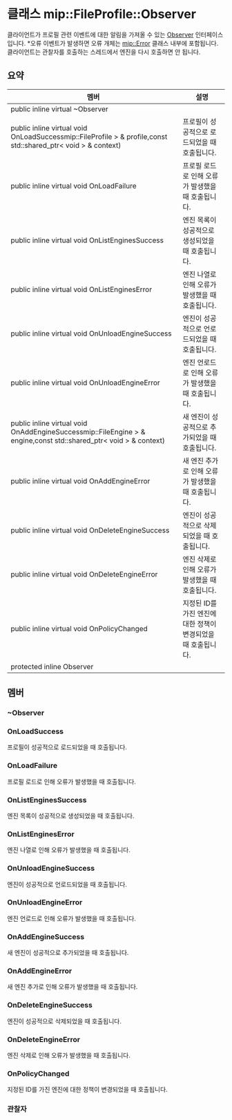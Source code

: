 # <a name="class-mipfileprofileobserver"></a>클래스 mip::FileProfile::Observer 
클라이언트가 프로필 관련 이벤트에 대한 알림을 가져올 수 있는 [Observer](#classmip_1_1_file_profile_1_1_observer) 인터페이스입니다.
*오류 이벤트가 발생하면 오류 개체는 [mip::Error](#classmip_1_1_error) 클래스 내부에 포함됩니다. 클라이언트는 관찰자를 호출하는 스레드에서 엔진을 다시 호출하면 안 됩니다.
## <a name="summary"></a>요약
 멤버                        | 설명                                
--------------------------------|---------------------------------------------
public inline virtual  ~Observer | 
public inline virtual void OnLoadSuccessmip::FileProfile > & profile,const std::shared_ptr< void > & context) | 프로필이 성공적으로 로드되었을 때 호출됩니다.
public inline virtual void OnLoadFailure | 프로필 로드로 인해 오류가 발생했을 때 호출됩니다.
public inline virtual void OnListEnginesSuccess | 엔진 목록이 성공적으로 생성되었을 때 호출됩니다.
public inline virtual void OnListEnginesError | 엔진 나열로 인해 오류가 발생했을 때 호출됩니다.
public inline virtual void OnUnloadEngineSuccess | 엔진이 성공적으로 언로드되었을 때 호출됩니다.
public inline virtual void OnUnloadEngineError | 엔진 언로드로 인해 오류가 발생했을 때 호출됩니다.
public inline virtual void OnAddEngineSuccessmip::FileEngine > & engine,const std::shared_ptr< void > & context) | 새 엔진이 성공적으로 추가되었을 때 호출됩니다.
public inline virtual void OnAddEngineError | 새 엔진 추가로 인해 오류가 발생했을 때 호출됩니다.
public inline virtual void OnDeleteEngineSuccess | 엔진이 성공적으로 삭제되었을 때 호출됩니다.
public inline virtual void OnDeleteEngineError | 엔진 삭제로 인해 오류가 발생했을 때 호출됩니다.
public inline virtual void OnPolicyChanged | 지정된 ID를 가진 엔진에 대한 정책이 변경되었을 때 호출됩니다.
protected inline  Observer | 
## <a name="members"></a>멤버
### <a name="observer"></a>~Observer
### <a name="onloadsuccess"></a>OnLoadSuccess
프로필이 성공적으로 로드되었을 때 호출됩니다.
### <a name="onloadfailure"></a>OnLoadFailure
프로필 로드로 인해 오류가 발생했을 때 호출됩니다.
### <a name="onlistenginessuccess"></a>OnListEnginesSuccess
엔진 목록이 성공적으로 생성되었을 때 호출됩니다.
### <a name="onlistengineserror"></a>OnListEnginesError
엔진 나열로 인해 오류가 발생했을 때 호출됩니다.
### <a name="onunloadenginesuccess"></a>OnUnloadEngineSuccess
엔진이 성공적으로 언로드되었을 때 호출됩니다.
### <a name="onunloadengineerror"></a>OnUnloadEngineError
엔진 언로드로 인해 오류가 발생했을 때 호출됩니다.
### <a name="onaddenginesuccess"></a>OnAddEngineSuccess
새 엔진이 성공적으로 추가되었을 때 호출됩니다.
### <a name="onaddengineerror"></a>OnAddEngineError
새 엔진 추가로 인해 오류가 발생했을 때 호출됩니다.
### <a name="ondeleteenginesuccess"></a>OnDeleteEngineSuccess
엔진이 성공적으로 삭제되었을 때 호출됩니다.
### <a name="ondeleteengineerror"></a>OnDeleteEngineError
엔진 삭제로 인해 오류가 발생했을 때 호출됩니다.
### <a name="onpolicychanged"></a>OnPolicyChanged
지정된 ID를 가진 엔진에 대한 정책이 변경되었을 때 호출됩니다.
### <a name="observer"></a>관찰자